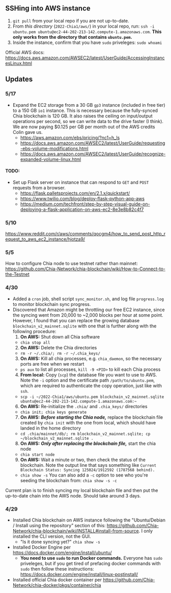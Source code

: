 ## SSHing into AWS instance
 
1. `git pull` from your local repo if you are not up-to-date.
2. From _this directory_ (`2022-Chia1/aws/`) in your local repo, run: `ssh -i ubuntu.pem ubuntu@ec2-44-202-213-142.compute-1.amazonaws.com`. **This only works from the directory that contains `ubuntu.pem`.**
3. Inside the instance, confirm that you have `sudo` priveleges: `sudo whoami`

Official AWS docs:
https://docs.aws.amazon.com/AWSEC2/latest/UserGuide/AccessingInstancesLinux.html

## Updates

### 5/17
* Expand the EC2 storage from a 30 GB `gp3` instance (included in free tier) to a 150 GB `io1` instance. This is necessary because the fully-synced Chia blockchain is 120 GB. It also raises the ceiling on input/output operations per second, so we can write data to the drive faster (I think). We are now paying $0.125 per GB per month out of the AWS credits Colin gave us. 
  * https://aws.amazon.com/ebs/pricing/?nc1=h_ls
  * https://docs.aws.amazon.com/AWSEC2/latest/UserGuide/requesting-ebs-volume-modifications.html
  * https://docs.aws.amazon.com/AWSEC2/latest/UserGuide/recognize-expanded-volume-linux.html
#### TODO:
* Set up Flask server on instance that can respond to `GET` and `POST` requests from a browser.
  * https://flask.palletsprojects.com/en/2.1.x/quickstart/ 
  * https://www.twilio.com/blog/deploy-flask-python-app-aws
  * https://medium.com/techfront/step-by-step-visual-guide-on-deploying-a-flask-application-on-aws-ec2-8e3e8b82c4f7

### 5/10
https://www.reddit.com/r/aws/comments/qocgm4/how_to_send_post_http_request_to_aws_ec2_instance/hjotza9/

### 5/5
How to configure Chia node to use testnet rather than mainnet: https://github.com/Chia-Network/chia-blockchain/wiki/How-to-Connect-to-the-Testnet

### 4/30
* Added a `cron` job, shell script `sync_monitor.sh`, and log file `progress.log` to monitor blockchain sync progress.
* Discovered that Amazon might be throttling our free EC2 instance, since the syncing went from 20,000 to ~2,000 blocks per hour at some point. However, I found that you can replace the growing database `blockchain_v2_mainnet.sqlite` with one that is further along with the following procedure:
  1. **On AWS:** Shut down all Chia software 
    * `chia stop all`
  2. **On AWS:** Delete the Chia directories 
  * `rm -r ~/.chia/; rm -r ~/.chia_keys/`
  3. **On AWS:** Kill all chia processes, e.g. `chia_daemon`, so the necessary ports are free when we restart
  * `ps aux` to list all processes, `kill -9 <PID>` to kill each Chia process
  4. **From local:** Copy (`scp`) the database file you want to use to AWS. Note the `-i` option and the certificate path `/path/to/ubuntu.pem`, which are required to authenticate the copy operation, just like with `ssh`. <!-- (In fact, the `scp` documentation says this is passed directly to `ssh`.) --> 
  * `scp -i ~/2022-Chia1/aws/ubuntu.pem blockchain_v2_mainnet.sqlite ubuntu@ec2-44-202-213-142.compute-1.amazonaws.com:~`
  6. **On AWS:** Re-initialize the `.chia/` and `.chia_keys/` directories
  * `chia init; chia keys generate`
  7. **On AWS:** _**Before starting the Chia node,**_ replace the blockchain file created by `chia init` with the one from local, which should have landed in the home directory
  *  `cd .chia/mainnet/db/; rm blockchain_v2_mainnet.sqlite; cp ~/blockchain_v2_mainnet.sqlite .`
  8. **On AWS:** **_Only after replacing the blockchain file,_** start the chia node
  * `chia start node`
  9. **On AWS:** Wait a minute or two, then check the status of the blockchain. Note the output line that says something like `Current Blockchain Status: Syncing 125024/1912592 (1787568 behind).`
  * `chia show -s` You can also add a `-c` option to see who you're seeding the blockchain from: `chia show -s -c`

Current plan is to finish syncing my local blockchain file and then put the up-to-date chain into the AWS node.  Should take around 3 days.
   

### 4/29
* Installed Chia blockchain on AWS instance following the "Ubuntu/Debian / Install using the repository" section of this: https://github.com/Chia-Network/chia-blockchain/wiki/INSTALL#install-from-source.  I only installed the CLI version, not the GUI.
  * "Is it done syncing yet?" `chia show -s`
* Installed Docker Engine per https://docs.docker.com/engine/install/ubuntu/
  * **You need to use `sudo` to run Docker commands.** Everyone has `sudo` priveleges, but if you get tired of prefacing docker commands with `sudo` then follow these instructions: https://docs.docker.com/engine/install/linux-postinstall/
* Installed official Chia docker container per https://github.com/Chia-Network/chia-docker/pkgs/container/chia
